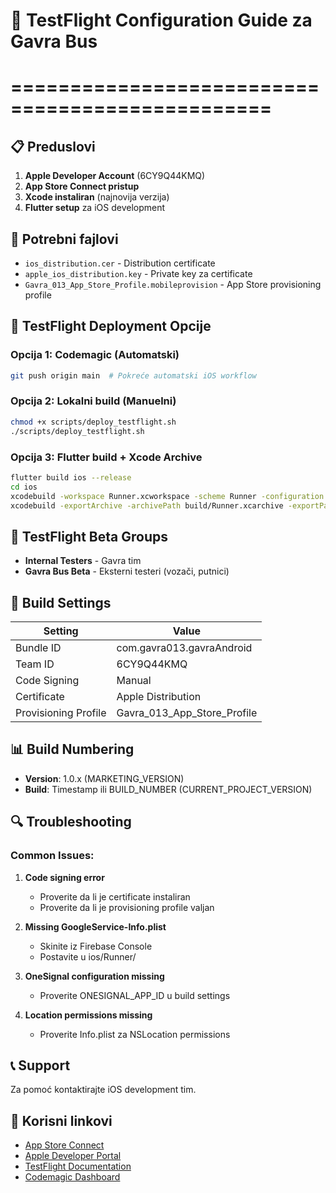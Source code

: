 # 🍎 TestFlight Configuration Guide za Gavra Bus
# ================================================

## 📋 Preduslovi

1. **Apple Developer Account** (6CY9Q44KMQ)
2. **App Store Connect pristup**
3. **Xcode instaliran** (najnovija verzija)
4. **Flutter setup** za iOS development

## 🔐 Potrebni fajlovi

- `ios_distribution.cer` - Distribution certificate
- `apple_ios_distribution.key` - Private key za certificate
- `Gavra_013_App_Store_Profile.mobileprovision` - App Store provisioning profile

## 🚀 TestFlight Deployment Opcije

### Opcija 1: Codemagic (Automatski)
```bash
git push origin main  # Pokreće automatski iOS workflow
```

### Opcija 2: Lokalni build (Manuelni)
```bash
chmod +x scripts/deploy_testflight.sh
./scripts/deploy_testflight.sh
```

### Opcija 3: Flutter build + Xcode Archive
```bash
flutter build ios --release
cd ios
xcodebuild -workspace Runner.xcworkspace -scheme Runner -configuration Release -destination generic/platform=iOS -archivePath build/Runner.xcarchive archive
xcodebuild -exportArchive -archivePath build/Runner.xcarchive -exportPath build -exportOptionsPlist ExportOptionsTestFlight.plist
```

## 📱 TestFlight Beta Groups

- **Internal Testers** - Gavra tim
- **Gavra Bus Beta** - Eksterni testeri (vozači, putnici)

## 🔧 Build Settings

| Setting | Value |
|---------|--------|
| Bundle ID | com.gavra013.gavraAndroid |
| Team ID | 6CY9Q44KMQ |
| Code Signing | Manual |
| Certificate | Apple Distribution |
| Provisioning Profile | Gavra_013_App_Store_Profile |

## 📊 Build Numbering

- **Version**: 1.0.x (MARKETING_VERSION)
- **Build**: Timestamp ili BUILD_NUMBER (CURRENT_PROJECT_VERSION)

## 🔍 Troubleshooting

### Common Issues:

1. **Code signing error**
   - Proverite da li je certificate instaliran
   - Proverite da li je provisioning profile valjan

2. **Missing GoogleService-Info.plist**
   - Skinite iz Firebase Console
   - Postavite u ios/Runner/

3. **OneSignal configuration missing**
   - Proverite ONESIGNAL_APP_ID u build settings

4. **Location permissions missing**
   - Proverite Info.plist za NSLocation permissions

## 📞 Support

Za pomoć kontaktirajte iOS development tim.

## 🔗 Korisni linkovi

- [App Store Connect](https://appstoreconnect.apple.com)
- [Apple Developer Portal](https://developer.apple.com)
- [TestFlight Documentation](https://developer.apple.com/testflight/)
- [Codemagic Dashboard](https://codemagic.io)
